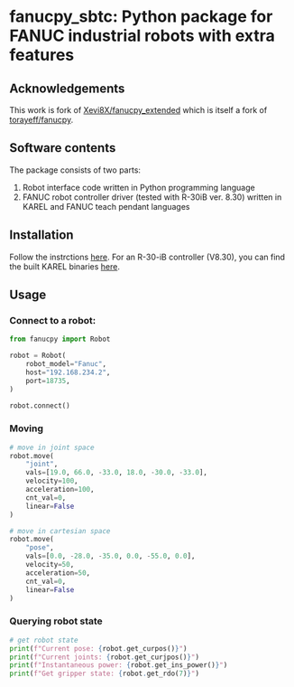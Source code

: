 # fanucpy_sbtc: Python package for FANUC industrial robots with extra features

## Acknowledgements
This work is fork of [Xevi8X/fanucpy_extended](https://github.com/Xevi8X/fanucpy_extended) which is itself a fork of [torayeff/fanucpy](https://github.com/torayeff/fanucpy).

## Software contents
The package consists of two parts: 
1. Robot interface code written in Python programming language
2. FANUC robot controller driver (tested with R-30iB ver. 8.30) written in KAREL and FANUC teach pendant languages

## Installation
Follow the instrctions [here](fanuc.md). For an R-30-iB controller (V8.30), you can find the built KAREL binaries [here](./dist/).

## Usage
### Connect to a robot:
```python
from fanucpy import Robot

robot = Robot(
    robot_model="Fanuc",
    host="192.168.234.2",
    port=18735,
)

robot.connect()
```

### Moving
```python
# move in joint space
robot.move(
    "joint",
    vals=[19.0, 66.0, -33.0, 18.0, -30.0, -33.0],
    velocity=100,
    acceleration=100,
    cnt_val=0,
    linear=False
)

# move in cartesian space
robot.move(
    "pose",
    vals=[0.0, -28.0, -35.0, 0.0, -55.0, 0.0],
    velocity=50,
    acceleration=50,
    cnt_val=0,
    linear=False
)
```

### Querying robot state
```python
# get robot state
print(f"Current pose: {robot.get_curpos()}")
print(f"Current joints: {robot.get_curjpos()}")
print(f"Instantaneous power: {robot.get_ins_power()}")
print(f"Get gripper state: {robot.get_rdo(7)}")
```
